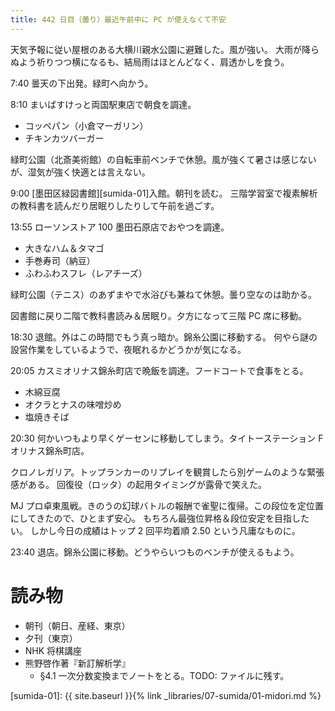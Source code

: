 ```yaml
---
title: 442 日目（曇り）最近午前中に PC が使えなくて不安
---
```


天気予報に従い屋根のある大横川親水公園に避難した。風が強い。
大雨が降らぬよう祈りつつ横になるも、結局雨はほとんどなく、肩透かしを食う。

7:40 曇天の下出発。緑町へ向かう。

8:10 まいばすけっと両国駅東店で朝食を調達。
* コッペパン（小倉マーガリン）
* チキンカツバーガー

緑町公園（北斎美術館）の自転車前ベンチで休憩。風が強くて暑さは感じないが、湿気が強く快適とは言えない。

9:00 [墨田区緑図書館][sumida-01]入館。朝刊を読む。
三階学習室で複素解析の教科書を読んだり居眠りしたりして午前を過ごす。

13:55 ローソンストア 100 墨田石原店でおやつを調達。
* 大きなハム＆タマゴ
* 手巻寿司（納豆）
* ふわふわスフレ（レアチーズ）

緑町公園（テニス）のあずまやで水浴びも兼ねて休憩。曇り空なのは助かる。

図書館に戻り二階で教科書読み＆居眠り。夕方になって三階 PC 席に移動。

18:30 退館。外はこの時間でもう真っ暗か。錦糸公園に移動する。
何やら謎の設営作業をしているようで、夜眠れるかどうかが気になる。

20:05 カスミオリナス錦糸町店で晩飯を調達。フードコートで食事をとる。
* 木綿豆腐
* オクラとナスの味噌炒め
* 塩焼きそば

20:30 何かいつもより早くゲーセンに移動してしまう。タイトーステーション F オリナス錦糸町店。

クロノレガリア。トップランカーのリプレイを観賞したら別ゲームのような緊張感がある。
回復役（ロッタ）の起用タイミングが露骨で笑えた。

MJ プロ卓東風戦。きのうの幻球バトルの報酬で雀聖に復帰。この段位を定位置にしてきたので、ひとまず安心。
もちろん最強位昇格＆段位安定を目指したい。
しかし今日の成績はトップ 2 回平均着順 2.50 という凡庸なものに。

23:40 退店。錦糸公園に移動。どうやらいつものベンチが使えるもよう。

# 読み物

* 朝刊（朝日、産経、東京）
* 夕刊（東京）
* NHK 将棋講座
* 熊野啓作著『新訂解析学』
  * §4.1 一次分数変換までノートをとる。TODO: ファイルに残す。

[sumida-01]: {{ site.baseurl }}{% link _libraries/07-sumida/01-midori.md %}
